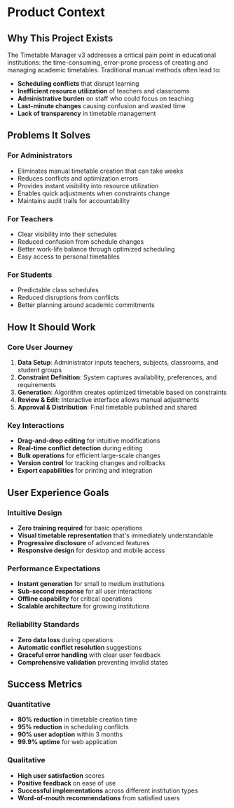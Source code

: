 # Product Context

## Why This Project Exists

The Timetable Manager v3 addresses a critical pain point in educational institutions: the time-consuming, error-prone process of creating and managing academic timetables. Traditional manual methods often lead to:

- **Scheduling conflicts** that disrupt learning
- **Inefficient resource utilization** of teachers and classrooms
- **Administrative burden** on staff who could focus on teaching
- **Last-minute changes** causing confusion and wasted time
- **Lack of transparency** in timetable management

## Problems It Solves

### For Administrators
- Eliminates manual timetable creation that can take weeks
- Reduces conflicts and optimization errors
- Provides instant visibility into resource utilization
- Enables quick adjustments when constraints change
- Maintains audit trails for accountability

### For Teachers
- Clear visibility into their schedules
- Reduced confusion from schedule changes
- Better work-life balance through optimized scheduling
- Easy access to personal timetables

### For Students
- Predictable class schedules
- Reduced disruptions from conflicts
- Better planning around academic commitments

## How It Should Work

### Core User Journey
1. **Data Setup**: Administrator inputs teachers, subjects, classrooms, and student groups
2. **Constraint Definition**: System captures availability, preferences, and requirements
3. **Generation**: Algorithm creates optimized timetable based on constraints
4. **Review & Edit**: Interactive interface allows manual adjustments
5. **Approval & Distribution**: Final timetable published and shared

### Key Interactions
- **Drag-and-drop editing** for intuitive modifications
- **Real-time conflict detection** during editing
- **Bulk operations** for efficient large-scale changes
- **Version control** for tracking changes and rollbacks
- **Export capabilities** for printing and integration

## User Experience Goals

### Intuitive Design
- **Zero training required** for basic operations
- **Visual timetable representation** that's immediately understandable
- **Progressive disclosure** of advanced features
- **Responsive design** for desktop and mobile access

### Performance Expectations
- **Instant generation** for small to medium institutions
- **Sub-second response** for all user interactions
- **Offline capability** for critical operations
- **Scalable architecture** for growing institutions

### Reliability Standards
- **Zero data loss** during operations
- **Automatic conflict resolution** suggestions
- **Graceful error handling** with clear user feedback
- **Comprehensive validation** preventing invalid states

## Success Metrics

### Quantitative
- **80% reduction** in timetable creation time
- **95% reduction** in scheduling conflicts
- **90% user adoption** within 3 months
- **99.9% uptime** for web application

### Qualitative
- **High user satisfaction** scores
- **Positive feedback** on ease of use
- **Successful implementations** across different institution types
- **Word-of-mouth recommendations** from satisfied users

